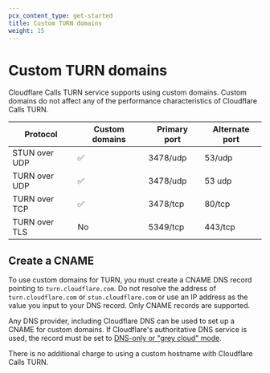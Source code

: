 ```yaml
---
pcx_content_type: get-started
title: Custom TURN domains
weight: 15
---
```


#  Custom TURN domains

Cloudflare Calls TURN service supports using custom domains. Custom domains do not affect any of the performance characteristics of Cloudflare Calls TURN.

| Protocol      | Custom domains | Primary port | Alternate port |
| ------------- | -------------- | ------------ | -------------- |
| STUN over UDP | ✅             | 3478/udp     | 53/udp         |
| TURN over UDP | ✅             | 3478/udp     | 53 udp         |
| TURN over TCP | ✅             | 3478/tcp     | 80/tcp         |
| TURN over TLS | No             | 5349/tcp     | 443/tcp        |

## Create a CNAME

To use custom domains for TURN, you must create a CNAME DNS record pointing to `turn.cloudflare.com`. Do not resolve the address of `turn.cloudflare.com` or `stun.cloudflare.com` or use an IP address as the value you input to your DNS record. Only CNAME records are supported.

Any DNS provider, including Cloudflare DNS can be used to set up a CNAME for custom domains. If Cloudflare's authoritative DNS service is used, the record must be set to [DNS-only or "grey cloud" mode](/dns/manage-dns-records/reference/proxied-dns-records/#dns-only-records).

There is no additional charge to using a custom hostname with Cloudflare Calls TURN.